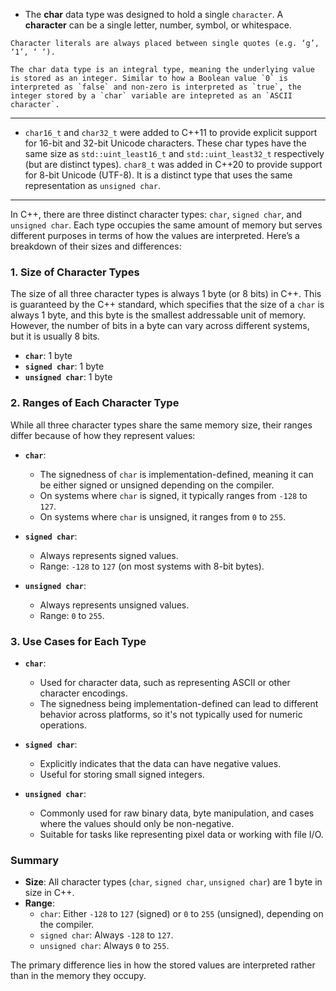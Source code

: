 - The **char** data type was designed to hold a single `character`. A **character** can be a single letter, number, symbol, or whitespace.
```ad-note
Character literals are always placed between single quotes (e.g. ‘g’, ‘1’, ‘ ‘).
```

```ad-important
The char data type is an integral type, meaning the underlying value is stored as an integer. Similar to how a Boolean value `0` is interpreted as `false` and non-zero is interpreted as `true`, the integer stored by a `char` variable are intepreted as an `ASCII character`.
```

---
- `char16_t` and `char32_t` were added to C++11 to provide explicit support for 16-bit and 32-bit Unicode characters. These char types have the same size as `std::uint_least16_t` and `std::uint_least32_t` respectively (but are distinct types). `char8_t` was added in C++20 to provide support for 8-bit Unicode (UTF-8). It is a distinct type that uses the same representation as `unsigned char`.

---
In C++, there are three distinct character types: `char`, `signed char`, and `unsigned char`. Each type occupies the same amount of memory but serves different purposes in terms of how the values are interpreted. Here’s a breakdown of their sizes and differences:

### 1. **Size of Character Types**

The size of all three character types is always 1 byte (or 8 bits) in C++. This is guaranteed by the C++ standard, which specifies that the size of a `char` is always 1 byte, and this byte is the smallest addressable unit of memory. However, the number of bits in a byte can vary across different systems, but it is usually 8 bits.

- **`char`**: 1 byte
- **`signed char`**: 1 byte
- **`unsigned char`**: 1 byte

### 2. **Ranges of Each Character Type**

While all three character types share the same memory size, their ranges differ because of how they represent values:

- **`char`**:
  - The signedness of `char` is implementation-defined, meaning it can be either signed or unsigned depending on the compiler.
  - On systems where `char` is signed, it typically ranges from `-128` to `127`.
  - On systems where `char` is unsigned, it ranges from `0` to `255`.

- **`signed char`**:
  - Always represents signed values.
  - Range: `-128` to `127` (on most systems with 8-bit bytes).

- **`unsigned char`**:
  - Always represents unsigned values.
  - Range: `0` to `255`.

### 3. **Use Cases for Each Type**

- **`char`**: 
  - Used for character data, such as representing ASCII or other character encodings.
  - The signedness being implementation-defined can lead to different behavior across platforms, so it's not typically used for numeric operations.

- **`signed char`**: 
  - Explicitly indicates that the data can have negative values.
  - Useful for storing small signed integers.

- **`unsigned char`**:
  - Commonly used for raw binary data, byte manipulation, and cases where the values should only be non-negative.
  - Suitable for tasks like representing pixel data or working with file I/O.

### Summary

- **Size**: All character types (`char`, `signed char`, `unsigned char`) are 1 byte in size in C++.
- **Range**:
  - `char`: Either `-128` to `127` (signed) or `0` to `255` (unsigned), depending on the compiler.
  - `signed char`: Always `-128` to `127`.
  - `unsigned char`: Always `0` to `255`. 

The primary difference lies in how the stored values are interpreted rather than in the memory they occupy.